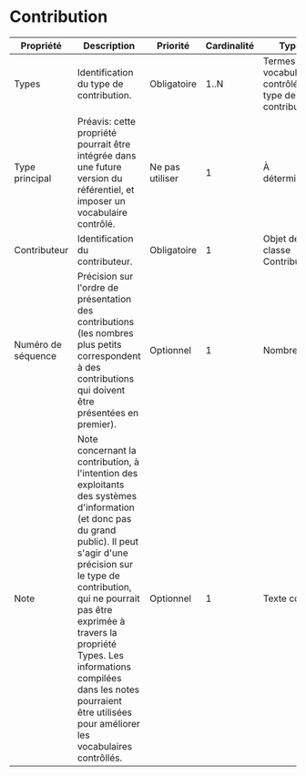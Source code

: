 # Contribution

| Propriété | Description | Priorité | Cardinalité | Type |
| ------------ | ------------- | ------------ | ------------ |------------ |
| Types | Identification du type de contribution.  | Obligatoire | 1..N | Termes d'un vocabulaire contrôlé de type de contribution |
| Type principal | Préavis: cette propriété pourrait être intégrée dans une future version du référentiel, et imposer un vocabulaire contrôlé. | Ne pas utiliser | 1 | À déterminer |
| Contributeur | Identification du contributeur. | Obligatoire | 1 | Objet de la classe Contributeur |
| Numéro de séquence | Précision sur l'ordre de présentation des contributions (les nombres plus petits correspondent à des contributions qui doivent être présentées en premier). | Optionnel | 1 | Nombre |
| Note | Note concernant la contribution, à l'intention des exploitants des systèmes d'information (et donc pas du grand public). Il peut s'agir d'une précision sur le type de contribution, qui ne pourrait pas être exprimée à travers la propriété Types. Les informations compilées dans les notes pourraient être utilisées pour améliorer les vocabulaires contrôllés. | Optionnel | 1 | Texte court |
